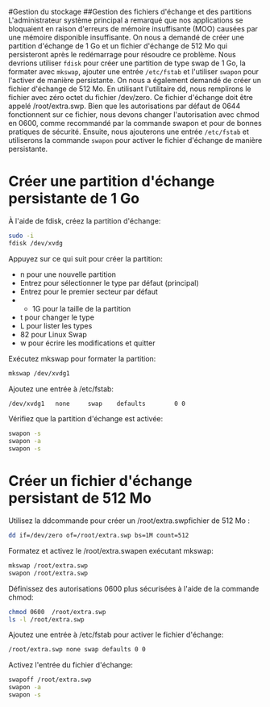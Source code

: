 #Gestion du stockage
##Gestion des fichiers d'échange et des partitions
L'administrateur système principal a remarqué que nos applications se bloquaient en raison d'erreurs de mémoire insuffisante (MOO) causées par une mémoire disponible insuffisante.
On nous a demandé de créer une partition d'échange de 1 Go et un fichier d'échange de 512 Mo qui persisteront après le redémarrage pour résoudre ce problème.
Nous devrions utiliser `fdisk` pour créer une partition de type swap de 1 Go, la formater avec `mkswap`, ajouter une entrée `/etc/fstab` et l'utiliser `swapon` pour l'activer de manière persistante.
On nous a également demandé de créer un fichier d'échange de 512 Mo.
En utilisant l'utilitaire dd, nous remplirons le fichier avec zéro octet du fichier /dev/zero.
Ce fichier d'échange doit être appelé /root/extra.swp.
Bien que les autorisations par défaut de 0644 fonctionnent sur ce fichier, nous devons changer l'autorisation avec chmod en 0600, comme recommandé par la commande swapon et pour de bonnes pratiques de sécurité.
Ensuite, nous ajouterons une entrée `/etc/fstab` et utiliserons la commande `swapon` pour activer le fichier d'échange de manière persistante.

# Créer une partition d'échange persistante de 1 Go
À l'aide de fdisk, créez la partition d'échange:

```bash
sudo -i
fdisk /dev/xvdg
```

Appuyez sur ce qui suit pour créer la partition:

- n pour une nouvelle partition
- Entrez pour sélectionner le type par défaut (principal)
- Entrez pour le premier secteur par défaut
- + 1G pour la taille de la partition
- t pour changer le type
- L pour lister les types
- 82 pour Linux Swap
- w pour écrire les modifications et quitter

Exécutez mkswap pour formater la partition:

```bash
mkswap /dev/xvdg1
```

Ajoutez une entrée à /etc/fstab:
```bash
/dev/xvdg1   none     swap    defaults        0 0
```

Vérifiez que la partition d'échange est activée:

```bash
swapon -s
swapon -a
swapon -s
```

# Créer un fichier d'échange persistant de 512 Mo
Utilisez la ddcommande pour créer un /root/extra.swpfichier de 512 Mo :

```bash
dd if=/dev/zero of=/root/extra.swp bs=1M count=512
```

Formatez et activez le /root/extra.swapen exécutant mkswap:

```bash
mkswap /root/extra.swp
swapon /root/extra.swp
```

Définissez des autorisations 0600 plus sécurisées à l'aide de la commande chmod:

```bash
chmod 0600  /root/extra.swp
ls -l /root/extra.swp
```

Ajoutez une entrée à /etc/fstab pour activer le fichier d'échange:

```bash
/root/extra.swp none swap defaults 0 0
```

Activez l'entrée du fichier d'échange:

```bash
swapoff /root/extra.swp
swapon -a
swapon -s
```
